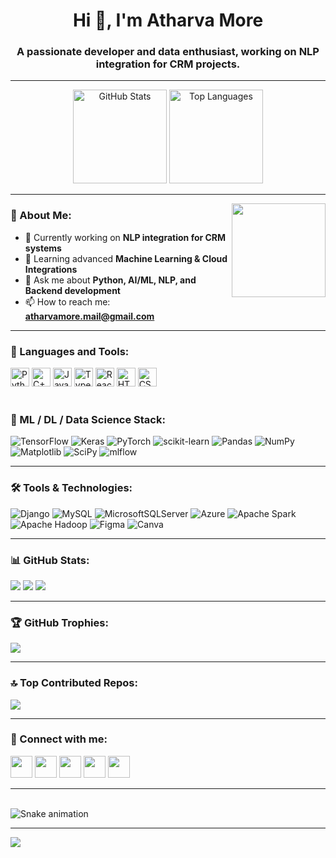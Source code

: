 <h1 align="center">Hi 👋, I'm Atharva More</h1>
<h3 align="center">A passionate developer and data enthusiast, working on NLP integration for CRM projects.</h3>

---

<div align="center">
  <img src="https://github-readme-stats.vercel.app/api?username=Atharva-More&show_icons=true&theme=radical&hide_border=false&include_all_commits=true&count_private=true" height="150" alt="GitHub Stats" />
  <img src="https://github-readme-stats.vercel.app/api/top-langs/?username=Atharva-More&layout=compact&theme=radical&hide_border=false" height="150" alt="Top Languages" />
</div>

---

<img align="right" src="https://i.imgflip.com/65efzo.gif" height="150" />

### 💫 About Me:
- 🔭 Currently working on **NLP integration for CRM systems**
- 🌱 Learning advanced **Machine Learning & Cloud Integrations**
- 💬 Ask me about **Python, AI/ML, NLP, and Backend development**
- 📫 How to reach me: **atharvamore.mail@gmail.com**

---

### 🧰 Languages and Tools:

<div align="left">
  <img src="https://cdn.jsdelivr.net/gh/devicons/devicon/icons/python/python-original.svg" height="30" alt="Python" />
  <img src="https://cdn.jsdelivr.net/gh/devicons/devicon/icons/cplusplus/cplusplus-original.svg" height="30" alt="C++" />
  <img src="https://cdn.jsdelivr.net/gh/devicons/devicon/icons/javascript/javascript-original.svg" height="30" alt="JavaScript" />
  <img src="https://cdn.jsdelivr.net/gh/devicons/devicon/icons/typescript/typescript-original.svg" height="30" alt="TypeScript" />
  <img src="https://cdn.jsdelivr.net/gh/devicons/devicon/icons/react/react-original.svg" height="30" alt="React" />
  <img src="https://cdn.jsdelivr.net/gh/devicons/devicon/icons/html5/html5-original.svg" height="30" alt="HTML" />
  <img src="https://cdn.jsdelivr.net/gh/devicons/devicon/icons/css3/css3-original.svg" height="30" alt="CSS" />
</div>

<br/>

### 🧠 ML / DL / Data Science Stack:

![TensorFlow](https://img.shields.io/badge/TensorFlow-%23FF6F00.svg?style=for-the-badge&logo=TensorFlow&logoColor=white)
![Keras](https://img.shields.io/badge/Keras-%23D00000.svg?style=for-the-badge&logo=Keras&logoColor=white)
![PyTorch](https://img.shields.io/badge/PyTorch-%23EE4C2C.svg?style=for-the-badge&logo=PyTorch&logoColor=white)
![scikit-learn](https://img.shields.io/badge/scikit--learn-%23F7931E.svg?style=for-the-badge&logo=scikit-learn&logoColor=white)
![Pandas](https://img.shields.io/badge/pandas-%23150458.svg?style=for-the-badge&logo=pandas&logoColor=white)
![NumPy](https://img.shields.io/badge/numpy-%23013243.svg?style=for-the-badge&logo=numpy&logoColor=white)
![Matplotlib](https://img.shields.io/badge/Matplotlib-%23ffffff.svg?style=for-the-badge&logo=Matplotlib&logoColor=black)
![SciPy](https://img.shields.io/badge/SciPy-%230C55A5.svg?style=for-the-badge&logo=scipy&logoColor=white)
![mlflow](https://img.shields.io/badge/mlflow-%23d9ead3.svg?style=for-the-badge&logo=numpy&logoColor=blue)

---

### 🛠️ Tools & Technologies:

![Django](https://img.shields.io/badge/django-%23092E20.svg?style=for-the-badge&logo=django&logoColor=white)
![MySQL](https://img.shields.io/badge/mysql-4479A1.svg?style=for-the-badge&logo=mysql&logoColor=white)
![MicrosoftSQLServer](https://img.shields.io/badge/Microsoft%20SQL%20Server-CC2927?style=for-the-badge&logo=microsoft%20sql%20server&logoColor=white)
![Azure](https://img.shields.io/badge/azure-%230072C6.svg?style=for-the-badge&logo=microsoftazure&logoColor=white)
![Apache Spark](https://img.shields.io/badge/Apache%20Spark-FDEE21?style=for-the-badge&logo=apachespark&logoColor=black)
![Apache Hadoop](https://img.shields.io/badge/Apache%20Hadoop-66CCFF?style=for-the-badge&logo=apachehadoop&logoColor=black)
![Figma](https://img.shields.io/badge/figma-%23F24E1E.svg?style=for-the-badge&logo=figma&logoColor=white)
![Canva](https://img.shields.io/badge/Canva-%2300C4CC.svg?style=for-the-badge&logo=Canva&logoColor=white)

---

### 📊 GitHub Stats:
![](https://github-readme-stats.vercel.app/api?username=Atharva-More&theme=radical&hide_border=false&include_all_commits=true&count_private=true)
![](https://nirzak-streak-stats.vercel.app/?user=Atharva-More&theme=radical&hide_border=false)
![](https://github-readme-stats.vercel.app/api/top-langs/?username=Atharva-More&theme=radical&hide_border=false&layout=compact)

---

### 🏆 GitHub Trophies:
![](https://github-profile-trophy.vercel.app/?username=Atharva-More&theme=radical&no-frame=false&no-bg=true&margin-w=4)

---

### 🔝 Top Contributed Repos:
![](https://github-contributor-stats.vercel.app/api?username=Atharva-More&limit=5&theme=dark&combine_all_yearly_contributions=true)

---

### 🔗 Connect with me:
<div align="left">
  <img src="https://img.shields.io/static/v1?message=LinkedIn&logo=linkedin&label=&color=0077B5&logoColor=white&labelColor=&style=for-the-badge" height="35" />
  <img src="https://img.shields.io/static/v1?message=Gmail&logo=gmail&label=&color=D14836&logoColor=white&labelColor=&style=for-the-badge" height="35" />
  <img src="https://img.shields.io/static/v1?message=Discord&logo=discord&label=&color=7289DA&logoColor=white&labelColor=&style=for-the-badge" height="35" />
  <img src="https://img.shields.io/static/v1?message=Instagram&logo=instagram&label=&color=E4405F&logoColor=white&labelColor=&style=for-the-badge" height="35" />
  <img src="https://img.shields.io/static/v1?message=Youtube&logo=youtube&label=&color=FF0000&logoColor=white&labelColor=&style=for-the-badge" height="35" />
</div>

---

<br clear="both" />
<img src="https://raw.githubusercontent.com/maurodesouza/maurodesouza/output/snake.svg" alt="Snake animation" />

---

[![](https://visitcount.itsvg.in/api?id=Atharva-More&icon=0&color=0)](https://visitcount.itsvg.in)

<!-- README Proudly crafted with ❤️ by Atharva More -->
